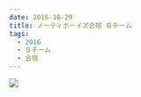 ```yaml
---
date: 2016-10-29
title: ノーティボーイズ合宿 Ｂチーム
tags:
  - 2016
  - Ｂチーム
  - 合宿
---
```


![](/images/2016-10-29--main.jpg)
